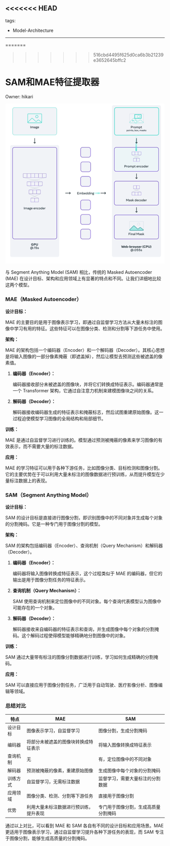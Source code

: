 <<<<<<< HEAD
---
tags:
  - Model-Architecture
---

=======
>>>>>>> 516cbd4495f625d0ca6b3b21239e3652645bffc2
# SAM和MAE特征提取器

Owner: hikari

![image.png](Paper/attachments/SAM和MAE特征提取器%208c7faa31c2384bbfa6a9eda1a1589439/image.png)

与 Segment Anything Model (SAM) 相比，传统的 Masked Autoencoder (MAE) 在设计目标、架构和应用领域上有显著的特点和不同。让我们详细地比较这两个模型。

### MAE（Masked Autoencoder）

**设计目标：**

MAE 的主要目的是用于图像表示学习，即通过自监督学习方法从大量未标注的图像中学习有用的特征。这些特征可以在图像分类、检测和分割等下游任务中使用。

**架构：**

MAE 的架构包括一个编码器（Encoder）和一个解码器（Decoder）。其核心思想是将输入图像的一部分像素掩蔽（即遮盖掉），然后让模型去预测这些被遮盖的像素值。

1. **编码器（Encoder）：**
    
    编码器接收部分未被遮盖的图像块，并将它们转换成特征表示。编码器通常是一个 Transformer 架构，它通过自注意力机制来建模图像块之间的关系。
    
2. **解码器（Decoder）：**
    
    解码器接收编码器生成的特征表示和掩蔽标志，然后试图重建原始图像。这一过程迫使模型学习图像的全局结构和局部细节。
    

**训练：**

MAE 是通过自监督学习进行训练的。模型通过预测被掩蔽的像素来学习图像的有效表示，而不需要大量的标注数据。

**应用：**

MAE 的学习特征可以用于各种下游任务，比如图像分类、目标检测和图像分割。它的主要优势在于可以利用大量未标注的图像数据进行预训练，从而提升模型在少量标注数据上的表现。

### SAM（Segment Anything Model）

**设计目标：**

SAM 的设计目标是直接进行图像分割，即识别图像中的不同对象并生成每个对象的分割掩码。它是一种专门用于图像分割的模型。

**架构：**

SAM 的架构包括编码器（Encoder）、查询机制（Query Mechanism）和解码器（Decoder）。

1. **编码器（Encoder）：**
    
    编码器将输入图像转换成特征表示，这个过程类似于 MAE 的编码器，但它的输出是用于图像分割任务的特征表示。
    
2. **查询机制（Query Mechanism）：**
    
    SAM 使用查询机制来定位图像中的不同对象。每个查询代表模型认为图像中可能存在的一个对象。
    
3. **解码器（Decoder）：**
    
    解码器接收来自编码器的特征表示和查询，并生成图像中每个对象的分割掩码。这个解码过程使得模型能够精确地分割图像中的对象。
    

**训练：**

SAM 通过大量带有标注的图像分割数据进行训练，学习如何生成精确的分割掩码。

**应用：**

SAM 可以直接应用于图像分割任务，广泛用于自动驾驶、医疗影像分析、图像编辑等领域。

### 总结对比

| 特点 | MAE | SAM |
| --- | --- | --- |
| 设计目标 | 图像表示学习，自监督学习 | 图像分割，生成分割掩码 |
| 编码器 | 将部分未被遮盖的图像块转换成特征表示 | 将输入图像转换成特征表示 |
| 查询机制 | 无 | 有，定位图像中的不同对象 |
| 解码器 | 预测被掩蔽的像素，重建原始图像 | 生成图像中每个对象的分割掩码 |
| 训练方式 | 自监督学习，无需标注数据 | 监督学习，需要大量标注的分割数据 |
| 应用领域 | 图像分类、检测、分割等下游任务 | 直接用于图像分割 |
| 优势 | 利用大量未标注数据进行预训练，提升表现 | 专门用于图像分割，生成高质量分割掩码 |

通过以上对比，可以看到 MAE 和 SAM 各自有不同的设计目标和应用场景。MAE 更适用于图像表示学习，通过自监督学习提升各种下游任务的表现，而 SAM 专注于图像分割，能够生成高质量的分割掩码。